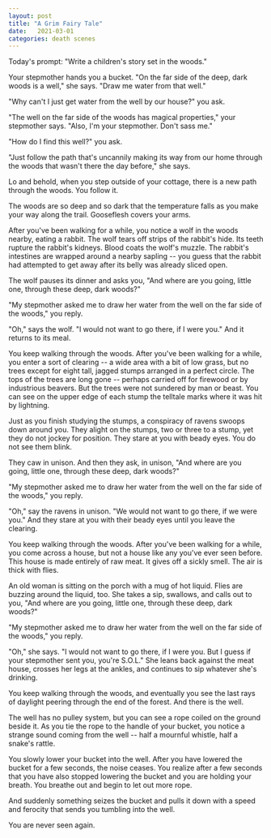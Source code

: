 ```yaml
---
layout: post
title: "A Grim Fairy Tale"
date:   2021-03-01
categories: death scenes
---
```

Today's prompt: "Write a children's story set in the woods."

Your stepmother hands you a bucket. "On the far side of the deep, dark woods is a well," she says. "Draw me water from that well."

"Why can't I just get water from the well by our house?" you ask.

"The well on the far side of the woods has magical properties," your stepmother says. "Also, I'm your stepmother. Don't sass me."

"How do I find this well?" you ask. 

"Just follow the path that's uncannily making its way from our home through the woods that wasn't there the day before," she says.

Lo and behold, when you step outside of your cottage, there is a new path through the woods. You follow it.

The woods are so deep and so dark that the temperature falls as you make your way along the trail. Gooseflesh covers your arms.

After you've been walking for a while, you notice a wolf in the woods nearby, eating a rabbit. The wolf tears off strips of the rabbit's hide. Its teeth rupture the rabbit's kidneys. Blood coats the wolf's muzzle. The rabbit's intestines are wrapped around a nearby sapling -- you guess that the rabbit had attempted to get away after its belly was already sliced open.

The wolf pauses its dinner and asks you, "And where are you going, little one, through these deep, dark woods?"

"My stepmother asked me to draw her water from the well on the far side of the woods," you reply. 

"Oh," says the wolf. "I would not want to go there, if I were you." And it returns to its meal.

You keep walking through the woods. After you've been walking for a while, you enter a sort of clearing -- a wide area with a bit of low grass, but no trees except for eight tall, jagged stumps arranged in a perfect circle. The tops of the trees are long gone -- perhaps carried off for firewood or by industrious beavers. But the trees were not sundered by man or beast. You can see on the upper edge of each stump the telltale marks where it was hit by lightning. 

Just as you finish studying the stumps, a conspiracy of ravens swoops down around you. They alight on the stumps, two or three to a stump, yet they do not jockey for position. They stare at you with beady eyes. You do not see them blink.

They caw in unison. And then they ask, in unison, "And where are you going, little one, through these deep, dark woods?"

"My stepmother asked me to draw her water from the well on the far side of the woods," you reply.

"Oh," say the ravens in unison. "We would not want to go there, if we were you." And they stare at you with their beady eyes until you leave the clearing.

You keep walking through the woods. After you've been walking for a while, you come across a house, but not a house like any you've ever seen before. This house is made entirely of raw meat. It gives off a sickly smell. The air is thick with flies. 

An old woman is sitting on the porch with a mug of hot liquid. Flies are buzzing around the liquid, too. She takes a sip, swallows, and calls out to you, "And where are you going, little one, through these deep, dark woods?"

"My stepmother asked me to draw her water from the well on the far side of the woods," you reply.

"Oh," she says. "I would not want to go there, if I were you. But I guess if your stepmother sent you, you're S.O.L." She leans back against the meat house, crosses her legs at the ankles, and continues to sip whatever she's drinking. 

You keep walking through the woods, and eventually you see the last rays of daylight peering through the end of the forest. And there is the well. 

The well has no pulley system, but you can see a rope coiled on the ground beside it. As you tie the rope to the handle of your bucket, you notice a strange sound coming from the well -- half a mournful whistle, half a snake's rattle.

You slowly lower your bucket into the well. After you have lowered the bucket for a few seconds, the noise ceases. You realize after a few seconds that you have also stopped lowering the bucket and you are holding your breath. You breathe out and begin to let out more rope.

And suddenly something seizes the bucket and pulls it down with a speed and ferocity that sends you tumbling into the well. 

You are never seen again.
